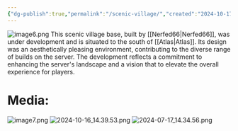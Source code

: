 ```yaml
---
{"dg-publish":true,"permalink":"/scenic-village/","created":"2024-10-17T15:26:44.851-05:00","updated":"2024-10-17T15:35:24.151-05:00"}
---
```


![image6.png](/img/user/image6.png)
This scenic village base, built by [[Nerfed66\|Nerfed66]], was under development and is situated to the south of [[Atlas\|Atlas]]. Its design was an aesthetically pleasing environment, contributing to the diverse range of builds on the server. The development reflects a commitment to enhancing the server's landscape and a vision that to elevate the overall experience for players. 
# Media:

![image7.png](/img/user/image7.png)
![2024-10-16_14.39.53.png](/img/user/2024-10-16_14.39.53.png)
![2024-07-17_14.34.56.png](/img/user/2024-07-17_14.34.56.png)
